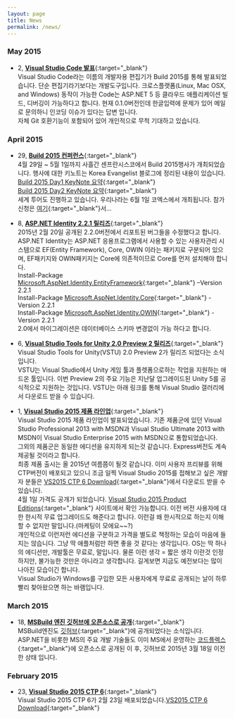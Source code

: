 ```yaml
---
layout: page
title: News
permalink: /news/
---
```


### May 2015
* 2, [**Visual Studio Code 발표**](https://code.visualstudio.com/){:target="_blank"}   
    Visual Studio Code라는 이름의 개발자용 편집기가 Build 2015를 통해 발표되었습니다. 단순 편집기라기보다는 개발도구입니다. 크로스플랫폼(Linux, Mac OSX, and Windows) 동작이 가능한 Code는 ASP.NET 5 등 클라우드 애플리케이션 빌드, 디버깅이 가능하다고 합니다. 현재 0.1.0버전인데 한글입력에 문제가 있어 메일로 문의하니 인코딩 이슈가 있다는 답변 입니다.   
    자체 Git 호환기능이 포함되어 있어 개인적으로 무척 기대하고 있습니다.

### April 2015
* 29, [**Build 2015 컨퍼런스**](http://www.buildwindows.com/){:target="_blank"}   
    4월 29일 ~ 5월 1일까지 사흘간 센프란시스코에서 Build 2015행사가 개최되었습니다. 행사에 대한 키노트는 Korea Evangelist 블로그에 정리된 내용이 있습니다.    
    [Build 2015 Day1 KeyNote 요약](http://blogs.msdn.com/b/eva/archive/2015/04/30/build-2015-day-1-keynote.aspx){:target="_blank"}    
    [Build 2015 Day2 KeyNote 요약](http://blogs.msdn.com/b/eva/archive/2015/05/02/build-2015-day-2-keynote.aspx){:target="_blank"}    
    세계 투어도 진행하고 있습니다. 우리나라는 6월 1일 코엑스에서 개최됩니다. 참가신청은 [여기](https://seoul.build15.com/){:target="_blank"}서...

* 8, [**ASP.NET Identity 2.2.1 릴리즈**](http://blogs.msdn.com/b/webdev/archive/2015/04/07/asp-net-identity-2-2-1.aspx){:target="_blank"}   
    2015년 2월 20일 공개된 2.2.0버전에서 리포트된 버그들을 수정했다고 합니다. ASP.NET Identity는 ASP.NET 응용프로그램에서 사용할 수 있는 사용자관리 시스템으로 EF(Entity Framework), Core, OWIN 이라는 패키지로 구분되어 있으며, EF패키지와 OWIN패키지는 Core에 의존적이므로 Core를 먼저 설치해야 합니다.   
        Install-Package [Microsoft.AspNet.Identity.EntityFramework](https://www.nuget.org/packages/Microsoft.AspNet.Identity.EntityFramework){:target="_blank"} –Version 2.2.1   
        Install-Package [Microsoft.AspNet.Identity.Core](https://www.nuget.org/packages/Microsoft.AspNet.Identity.Core){:target="_blank"} -Version 2.2.1   
        Install-Package [Microsoft.AspNet.Identity.OWIN](https://www.nuget.org/packages/Microsoft.AspNet.Identity.OWIN){:target="_blank"} -Version 2.2.1   
    2.0에서 마이그레이션은 데이터베이스 스키마 변경없이 가능 하다고 합니다.

* 6, [**Visual Studio Tools for Unity 2.0 Preview 2 릴리즈**](http://blogs.msdn.com/b/visualstudio/archive/2015/04/06/visual-studio-tools-for-unity-2-0-preview-2.aspx){:target="_blank"}   
    Visual Studio Tools for Unity(VSTU) 2.0 Preview 2가 릴리즈 되었다는 소식 입니다.   
    VSTU는 Visual Studio에서 Unity 게임 툴과 플렛폼으로하는 작업을 지원하는 애드온 툴입니다. 이번 Preview 2의 주요 기능은 지난달 업그레이드된 Unity 5를 공식적으로 지원하는 것입니다. VSTU는 아래 링크를 통해 Visual Studio 갤러리에서 다운로드 받을 수 있습니다.

* 1, [**Visual Studio 2015 제품 라인업**](http://blogs.msdn.com/b/visualstudio/archive/2015/03/31/announcing-the-visual-studio-2015-product-line.aspx){:target="_blank"}   
    Visual Studio 2015 제품 라인업이 발표되었습니다. 기존 제품군에 있던 Visual Studio Professional 2013 with MSDN과 Visual Studio Ultimate 2013 with MSDN이 Visual Studio Enterprise 2015 with MSDN으로 통합되었습니다.  
    그외의 제품군은 동일한 에디션을 유지하게 되는것 같습니다. Express버전도 계속 제공될 것이라고 합니다.   
    최종 제품 출시는 올 2015년 여름쯤이 될것 같습니다. 이미 사용자 프리뷰를 위해 CTP버전이 배포되고 있으니 조금 일찍 Visual Studio 2015를 접해보고 싶은 개발자 분들은 [VS2015 CTP 6 Download](http://visualstudio.com/en-us/downloads/visual-studio-2015-ctp-vs){:target="_blank"}에서 다운로드 받을 수 있습니다.    
    4월 1일 가격도 공개가 되었습니다. [Visual Studio 2015 Product Editions](https://www.visualstudio.com/products/vs-2015-product-editions){:target="_blank"} 사이트에서 확인 가능합니다. 이전 버전 사용자에 대한 한시적 무료 업그레이드도 해준다고 합니다. 이런걸 왜 한시적으로 하는지 이해 할 수 없지만 말입니다.(마케팅이 모에요~~?)   
    개인적으로 이런저런 에디션을 구분하고 가격을 별도로 책정하는 모습이 마음에 들지는 않습니다. 그냥 딱 애플처럼만 하면 좋을 것 같다는 생각입니다. OS는 딱 하나의 에디션만, 개발툴은 무료로, 말입니다. 물론 이런 생각 = 짧은 생각 이란것 인정하지만, 불가능한 것만은 아니라고 생각합니다. 길게보면 지금도 예전보다는 많이 나아진 모습이긴 합니다.   
    Visual Studio가 Windows를 구입한 모든 사용자에게 무료로 공개되는 날이 하루 빨리 찾아왔으면 하는 바램입니다.

### March 2015
* 18, [**MSBuild 엔진 깃허브에 오픈소스로 공개**](http://blogs.msdn.com/b/dotnet/archive/2015/03/18/msbuild-engine-is-now-open-source-on-github.aspx){:target="_blank"}    
    MSBuild엔진도 [깃허브](https://github.com/Microsoft/msbuild){:target="_blank"}에 공개되었다는 소식입니다. ASP.NET을 비롯한 MS의 주요 개발 기술들도 이미 MS에서 운영하는 [코드플렉스](http://aspnetwebstack.codeplex.com/){:target="_blank"}에 오픈소스로 공개된 이 후, 깃허브로 2015년 3월 18일 이전한 상태 입니다.

### February 2015
* 23, [**Visual Studio 2015 CTP 6**](https://www.visualstudio.com/news/vs2015-vs#uidbugxaml){:target="_blank"}    
    Visual Studio 2015 CTP 6가 2월 23일 배포되었습니다.[VS2015 CTP 6 Download](http://visualstudio.com/en-us/downloads/visual-studio-2015-ctp-vs){:target="_blank"}